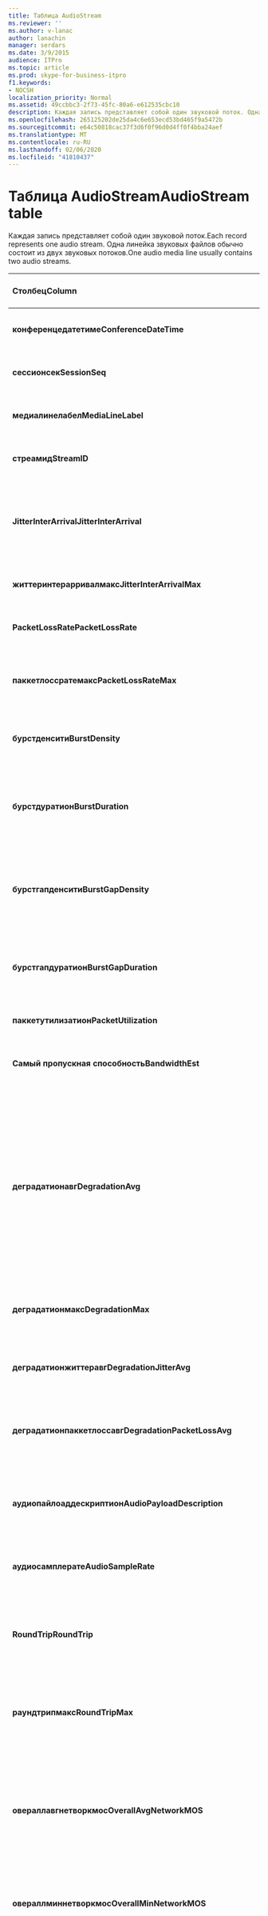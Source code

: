 ```yaml
---
title: Таблица AudioStream
ms.reviewer: ''
ms.author: v-lanac
author: lanachin
manager: serdars
ms.date: 3/9/2015
audience: ITPro
ms.topic: article
ms.prod: skype-for-business-itpro
f1.keywords:
- NOCSH
localization_priority: Normal
ms.assetid: 49ccbbc3-2f73-45fc-80a6-e612535cbc10
description: Каждая запись представляет собой один звуковой поток. Одна линейка звуковых файлов обычно состоит из двух звуковых потоков.
ms.openlocfilehash: 265125202de25da4c6e653ecd53bd465f9a5472b
ms.sourcegitcommit: e64c50818cac37f3d6f0f96d0d4ff0f4bba24aef
ms.translationtype: MT
ms.contentlocale: ru-RU
ms.lasthandoff: 02/06/2020
ms.locfileid: "41810437"
---
```

# <a name="audiostream-table"></a><span data-ttu-id="126a6-104">Таблица AudioStream</span><span class="sxs-lookup"><span data-stu-id="126a6-104">AudioStream table</span></span>
 
<span data-ttu-id="126a6-105">Каждая запись представляет собой один звуковой поток.</span><span class="sxs-lookup"><span data-stu-id="126a6-105">Each record represents one audio stream.</span></span> <span data-ttu-id="126a6-106">Одна линейка звуковых файлов обычно состоит из двух звуковых потоков.</span><span class="sxs-lookup"><span data-stu-id="126a6-106">One audio media line usually contains two audio streams.</span></span>
  
|<span data-ttu-id="126a6-107">Столбец</span><span class="sxs-lookup"><span data-stu-id="126a6-107">Column</span></span>|<span data-ttu-id="126a6-108">Тип данных</span><span class="sxs-lookup"><span data-stu-id="126a6-108">Data Type</span></span>|<span data-ttu-id="126a6-109">Ключ/индекс</span><span class="sxs-lookup"><span data-stu-id="126a6-109">Key/Index</span></span>|<span data-ttu-id="126a6-110">Сведения</span><span class="sxs-lookup"><span data-stu-id="126a6-110">Details</span></span>|
|:-----|:-----|:-----|:-----|
|<span data-ttu-id="126a6-111">**конференцедатетиме**</span><span class="sxs-lookup"><span data-stu-id="126a6-111">**ConferenceDateTime**</span></span> <br/> |<span data-ttu-id="126a6-112">datetime</span><span class="sxs-lookup"><span data-stu-id="126a6-112">datetime</span></span>  <br/> |<span data-ttu-id="126a6-113">Primary</span><span class="sxs-lookup"><span data-stu-id="126a6-113">Primary</span></span>  <br/> |<span data-ttu-id="126a6-114">На которую ссылается [Таблица медиалине](medialine-0.md).</span><span class="sxs-lookup"><span data-stu-id="126a6-114">Referenced from the [MediaLine table](medialine-0.md).</span></span>  <br/> |
|<span data-ttu-id="126a6-115">**сессионсек**</span><span class="sxs-lookup"><span data-stu-id="126a6-115">**SessionSeq**</span></span> <br/> |<span data-ttu-id="126a6-116">целое</span><span class="sxs-lookup"><span data-stu-id="126a6-116">int</span></span>  <br/> |<span data-ttu-id="126a6-117">Primary</span><span class="sxs-lookup"><span data-stu-id="126a6-117">Primary</span></span>  <br/> |<span data-ttu-id="126a6-118">На которую ссылается [Таблица медиалине](medialine-0.md).</span><span class="sxs-lookup"><span data-stu-id="126a6-118">Referenced from the [MediaLine table](medialine-0.md).</span></span>  <br/> |
|<span data-ttu-id="126a6-119">**медиалинелабел**</span><span class="sxs-lookup"><span data-stu-id="126a6-119">**MediaLineLabel**</span></span> <br/> |<span data-ttu-id="126a6-120">tinyint</span><span class="sxs-lookup"><span data-stu-id="126a6-120">tinyint</span></span>  <br/> |<span data-ttu-id="126a6-121">Primary</span><span class="sxs-lookup"><span data-stu-id="126a6-121">Primary</span></span>  <br/> |<span data-ttu-id="126a6-122">На которую ссылается [Таблица медиалине](medialine-0.md).</span><span class="sxs-lookup"><span data-stu-id="126a6-122">Referenced from the [MediaLine table](medialine-0.md).</span></span>  <br/> |
|<span data-ttu-id="126a6-123">**стреамид**</span><span class="sxs-lookup"><span data-stu-id="126a6-123">**StreamID**</span></span> <br/> |<span data-ttu-id="126a6-124">целое</span><span class="sxs-lookup"><span data-stu-id="126a6-124">int</span></span>  <br/> |<span data-ttu-id="126a6-125">Primary</span><span class="sxs-lookup"><span data-stu-id="126a6-125">Primary</span></span>  <br/> |<span data-ttu-id="126a6-126">Уникальный идентификатор в строке мультимедиа.</span><span class="sxs-lookup"><span data-stu-id="126a6-126">Unique ID within a media line.</span></span>  <br/> |
|<span data-ttu-id="126a6-127">**JitterInterArrival**</span><span class="sxs-lookup"><span data-stu-id="126a6-127">**JitterInterArrival**</span></span> <br/> |<span data-ttu-id="126a6-128">целое</span><span class="sxs-lookup"><span data-stu-id="126a6-128">int</span></span>  <br/> | <br/> |<span data-ttu-id="126a6-129">Средняя колебание сети из статистики протокола управления временем в реальном времени (РТКП).</span><span class="sxs-lookup"><span data-stu-id="126a6-129">Average network jitter from Real Time Control Protocol (RTCP) statistics.</span></span>  <br/> |
|<span data-ttu-id="126a6-130">**життеринтерарривалмакс**</span><span class="sxs-lookup"><span data-stu-id="126a6-130">**JitterInterArrivalMax**</span></span> <br/> |<span data-ttu-id="126a6-131">целое</span><span class="sxs-lookup"><span data-stu-id="126a6-131">int</span></span>  <br/> | <br/> |<span data-ttu-id="126a6-132">Максимальная колебание сети во время звонка.</span><span class="sxs-lookup"><span data-stu-id="126a6-132">Maximum network jitter during the call.</span></span>  <br/> |
|<span data-ttu-id="126a6-133">**PacketLossRate**</span><span class="sxs-lookup"><span data-stu-id="126a6-133">**PacketLossRate**</span></span> <br/> |<span data-ttu-id="126a6-134">десятичное число (5; 4)</span><span class="sxs-lookup"><span data-stu-id="126a6-134">decimal(5,4)</span></span>  <br/> | <br/> |<span data-ttu-id="126a6-135">Средняя скорость потерь пакетов во время звонка.</span><span class="sxs-lookup"><span data-stu-id="126a6-135">Average packet loss rate during the call.</span></span>  <br/> |
|<span data-ttu-id="126a6-136">**паккетлоссратемакс**</span><span class="sxs-lookup"><span data-stu-id="126a6-136">**PacketLossRateMax**</span></span> <br/> |<span data-ttu-id="126a6-137">десятичное число (5; 4)</span><span class="sxs-lookup"><span data-stu-id="126a6-137">decimal(5,4)</span></span>  <br/> | <br/> |<span data-ttu-id="126a6-138">Максимальное количество потерь пакетов, замеченное во время звонка.</span><span class="sxs-lookup"><span data-stu-id="126a6-138">Maximum packet loss observed during the call.</span></span>  <br/> |
|<span data-ttu-id="126a6-139">**бурстденсити**</span><span class="sxs-lookup"><span data-stu-id="126a6-139">**BurstDensity**</span></span> <br/> |<span data-ttu-id="126a6-140">десятичное число (9; 4)</span><span class="sxs-lookup"><span data-stu-id="126a6-140">decimal(9,4)</span></span>  <br/> | <br/> |<span data-ttu-id="126a6-141">Средняя плотность потери пакетов во время звонка.</span><span class="sxs-lookup"><span data-stu-id="126a6-141">Average density of packet Loss during bursts of losses during the call.</span></span>  <br/> |
|<span data-ttu-id="126a6-142">**бурстдуратион**</span><span class="sxs-lookup"><span data-stu-id="126a6-142">**BurstDuration**</span></span> <br/> |<span data-ttu-id="126a6-143">целое</span><span class="sxs-lookup"><span data-stu-id="126a6-143">int</span></span>  <br/> | <br/> |<span data-ttu-id="126a6-144">Средняя продолжительность потери пакетов в течение заданных потерь во время звонка.</span><span class="sxs-lookup"><span data-stu-id="126a6-144">Average duration of packet loss during bursts of losses during the call.</span></span>  <br/> |
|<span data-ttu-id="126a6-145">**бурстгапденсити**</span><span class="sxs-lookup"><span data-stu-id="126a6-145">**BurstGapDensity**</span></span> <br/> |<span data-ttu-id="126a6-146">десятичное число (9; 4)</span><span class="sxs-lookup"><span data-stu-id="126a6-146">decimal(9,4)</span></span>  <br/> | <br/> |<span data-ttu-id="126a6-147">Средняя плотность потери пакетов при пропуске между пакетами потери данных.</span><span class="sxs-lookup"><span data-stu-id="126a6-147">Average density of packet loss during gaps between bursts of packet loss.</span></span>  <br/> |
|<span data-ttu-id="126a6-148">**бурстгапдуратион**</span><span class="sxs-lookup"><span data-stu-id="126a6-148">**BurstGapDuration**</span></span> <br/> |<span data-ttu-id="126a6-149">целое</span><span class="sxs-lookup"><span data-stu-id="126a6-149">int</span></span>  <br/> | <br/> |<span data-ttu-id="126a6-150">Средняя продолжительность промежутков между пакетами потери данных.</span><span class="sxs-lookup"><span data-stu-id="126a6-150">Average duration of gaps between bursts of packet loss.</span></span>  <br/> |
|<span data-ttu-id="126a6-151">**паккетутилизатион**</span><span class="sxs-lookup"><span data-stu-id="126a6-151">**PacketUtilization**</span></span> <br/> |<span data-ttu-id="126a6-152">Типом</span><span class="sxs-lookup"><span data-stu-id="126a6-152">Int</span></span>  <br/> | <br/> |<span data-ttu-id="126a6-153">Число пакетов для аудиопотока.</span><span class="sxs-lookup"><span data-stu-id="126a6-153">Packet count for the audio stream.</span></span>  <br/> |
|<span data-ttu-id="126a6-154">**Самый пропускная способность**</span><span class="sxs-lookup"><span data-stu-id="126a6-154">**BandwidthEst**</span></span> <br/> |<span data-ttu-id="126a6-155">Типом</span><span class="sxs-lookup"><span data-stu-id="126a6-155">Int</span></span>  <br/> | <br/> |<span data-ttu-id="126a6-156">Оценка пропускной способности для аудиопотока.</span><span class="sxs-lookup"><span data-stu-id="126a6-156">Bandwidth estimates for the audio stream.</span></span>  <br/> |
|<span data-ttu-id="126a6-157">**деградатионавг**</span><span class="sxs-lookup"><span data-stu-id="126a6-157">**DegradationAvg**</span></span> <br/> |<span data-ttu-id="126a6-158">десятичное число (3, 2)</span><span class="sxs-lookup"><span data-stu-id="126a6-158">decimal(3,2)</span></span>  <br/> | <br/> |<span data-ttu-id="126a6-159">Сетевое MOS падение на весь звонок.</span><span class="sxs-lookup"><span data-stu-id="126a6-159">Network MOS Degradation for the whole call.</span></span> <span data-ttu-id="126a6-160">Диапазон от 0,0 до 5,0.</span><span class="sxs-lookup"><span data-stu-id="126a6-160">Range is 0.0 to 5.0.</span></span> <span data-ttu-id="126a6-161">Этот показатель показывает объем сетевого MOS уменьшился из-за колебаний и потери пакетов.</span><span class="sxs-lookup"><span data-stu-id="126a6-161">This metric shows the amount the Network MOS was reduced because of jitter and packet loss.</span></span> <span data-ttu-id="126a6-162">Для приемлемого качества оно должно быть менее 0,5.</span><span class="sxs-lookup"><span data-stu-id="126a6-162">For acceptable quality it should less than 0.5.</span></span>  <br/> |
|<span data-ttu-id="126a6-163">**деградатионмакс**</span><span class="sxs-lookup"><span data-stu-id="126a6-163">**DegradationMax**</span></span> <br/> |<span data-ttu-id="126a6-164">десятичное число (3, 2)</span><span class="sxs-lookup"><span data-stu-id="126a6-164">decimal(3,2)</span></span>  <br/> | <br/> |<span data-ttu-id="126a6-165">Максимальная длина сетевого MOS во время звонка.</span><span class="sxs-lookup"><span data-stu-id="126a6-165">Maximum Network MOS degradation during the call.</span></span>  <br/> |
|<span data-ttu-id="126a6-166">**деградатионжиттеравг**</span><span class="sxs-lookup"><span data-stu-id="126a6-166">**DegradationJitterAvg**</span></span> <br/> |<span data-ttu-id="126a6-167">десятичное число (3, 2)</span><span class="sxs-lookup"><span data-stu-id="126a6-167">decimal(3,2)</span></span>  <br/> | <br/> |<span data-ttu-id="126a6-168">Снижение производительности сети MOS из – за колебаний.</span><span class="sxs-lookup"><span data-stu-id="126a6-168">Network MOS degradation caused by jitter.</span></span>  <br/> |
|<span data-ttu-id="126a6-169">**деградатионпаккетлоссавг**</span><span class="sxs-lookup"><span data-stu-id="126a6-169">**DegradationPacketLossAvg**</span></span> <br/> |<span data-ttu-id="126a6-170">десятичное число (3, 2)</span><span class="sxs-lookup"><span data-stu-id="126a6-170">decimal(3,2)</span></span>  <br/> | <br/> |<span data-ttu-id="126a6-171">Снижение производительности сети MOS из – за потери пакетов.</span><span class="sxs-lookup"><span data-stu-id="126a6-171">Network MOS degradation caused by packet loss.</span></span>  <br/> |
|<span data-ttu-id="126a6-172">**аудиопайлоаддескриптион**</span><span class="sxs-lookup"><span data-stu-id="126a6-172">**AudioPayloadDescription**</span></span> <br/> |<span data-ttu-id="126a6-173">целое</span><span class="sxs-lookup"><span data-stu-id="126a6-173">int</span></span>  <br/> |<span data-ttu-id="126a6-174">Другом</span><span class="sxs-lookup"><span data-stu-id="126a6-174">Foreign</span></span>  <br/> |<span data-ttu-id="126a6-175">Аудиокодек, использованный для вызова, на который ссылается таблица Пайлоаддескриптион.</span><span class="sxs-lookup"><span data-stu-id="126a6-175">The audio Codec used for the call, referenced from PayloadDescription Table.</span></span>  <br/> |
|<span data-ttu-id="126a6-176">**аудиосамплерате**</span><span class="sxs-lookup"><span data-stu-id="126a6-176">**AudioSampleRate**</span></span> <br/> |<span data-ttu-id="126a6-177">целое</span><span class="sxs-lookup"><span data-stu-id="126a6-177">int</span></span>  <br/> | <br/> |<span data-ttu-id="126a6-178">Частота дискретизации для аудиопотока.</span><span class="sxs-lookup"><span data-stu-id="126a6-178">Sampling rate for the audio stream.</span></span>  <br/> |
|<span data-ttu-id="126a6-179">**RoundTrip**</span><span class="sxs-lookup"><span data-stu-id="126a6-179">**RoundTrip**</span></span> <br/> |<span data-ttu-id="126a6-180">целое</span><span class="sxs-lookup"><span data-stu-id="126a6-180">int</span></span>  <br/> | <br/> |<span data-ttu-id="126a6-181">Время кругового приема из статистики РТКП.</span><span class="sxs-lookup"><span data-stu-id="126a6-181">Round trip time from RTCP statistics.</span></span> <span data-ttu-id="126a6-182">Для приемлемого качества оно должно быть меньше 100ms.</span><span class="sxs-lookup"><span data-stu-id="126a6-182">For acceptable quality this should be less than 100ms.</span></span>  <br/> |
|<span data-ttu-id="126a6-183">**раундтрипмакс**</span><span class="sxs-lookup"><span data-stu-id="126a6-183">**RoundTripMax**</span></span> <br/> |<span data-ttu-id="126a6-184">целое</span><span class="sxs-lookup"><span data-stu-id="126a6-184">int</span></span>  <br/> | <br/> |<span data-ttu-id="126a6-185">Максимальное время кругового приема для звукового потока.</span><span class="sxs-lookup"><span data-stu-id="126a6-185">Maximum round trip time for the audio stream.</span></span>  <br/> |
|<span data-ttu-id="126a6-186">**овераллавгнетворкмос**</span><span class="sxs-lookup"><span data-stu-id="126a6-186">**OverallAvgNetworkMOS**</span></span> <br/> |<span data-ttu-id="126a6-187">десятичное число (3, 2)</span><span class="sxs-lookup"><span data-stu-id="126a6-187">decimal(3,2)</span></span>  <br/> | <br/> |<span data-ttu-id="126a6-188">Средняя сетевая MOS широкополосному для звонка.</span><span class="sxs-lookup"><span data-stu-id="126a6-188">Average wideband Network MOS for the call.</span></span> <span data-ttu-id="126a6-189">Эта метрика зависит от потерь пакетов, колебаний и используемого кодека.</span><span class="sxs-lookup"><span data-stu-id="126a6-189">This metric depends on the packet loss, jitter, and codec used.</span></span> <span data-ttu-id="126a6-190">Диапазон: [1,0 – 5,0].</span><span class="sxs-lookup"><span data-stu-id="126a6-190">Range is [1.0 to 5.0].</span></span>  <br/> |
|<span data-ttu-id="126a6-191">**овераллминнетворкмос**</span><span class="sxs-lookup"><span data-stu-id="126a6-191">**OverallMinNetworkMOS**</span></span> <br/> |<span data-ttu-id="126a6-192">десятичное число (3, 2)</span><span class="sxs-lookup"><span data-stu-id="126a6-192">decimal(3,2)</span></span>  <br/> | <br/> |<span data-ttu-id="126a6-193">Минимальная широкополосному сеть MOS для звонка.</span><span class="sxs-lookup"><span data-stu-id="126a6-193">The minimum wideband Network MOS for the call.</span></span>  <br/> |
|<span data-ttu-id="126a6-194">**сендлистенмос**</span><span class="sxs-lookup"><span data-stu-id="126a6-194">**SendListenMOS**</span></span> <br/> |<span data-ttu-id="126a6-195">десятичное число (3, 2)</span><span class="sxs-lookup"><span data-stu-id="126a6-195">decimal(3,2)</span></span>  <br/> | <br/> |<span data-ttu-id="126a6-196">Средний прогнозируемый широкополосному прослушивания MOS для звукового сигнала, в том числе уровней речи, уровней шума и характеристик устройства захвата.</span><span class="sxs-lookup"><span data-stu-id="126a6-196">The average predicted wideband Listening MOS score for audio sent, including speech level, noise level and capture device characteristics.</span></span>  <br/> |
|<span data-ttu-id="126a6-197">**сендлистенмосмин**</span><span class="sxs-lookup"><span data-stu-id="126a6-197">**SendListenMOSMin**</span></span> <br/> |<span data-ttu-id="126a6-198">десятичное число (3, 2)</span><span class="sxs-lookup"><span data-stu-id="126a6-198">decimal(3,2)</span></span>  <br/> | <br/> |<span data-ttu-id="126a6-199">Минимальная Сендлистенмос для звонка.</span><span class="sxs-lookup"><span data-stu-id="126a6-199">The minimum SendListenMOS for the call.</span></span>  <br/> |
|<span data-ttu-id="126a6-200">**реквлистенмос**</span><span class="sxs-lookup"><span data-stu-id="126a6-200">**RecvListenMOS**</span></span> <br/> |<span data-ttu-id="126a6-201">десятичное число (3, 2)</span><span class="sxs-lookup"><span data-stu-id="126a6-201">decimal(3,2)</span></span>  <br/> | <br/> |<span data-ttu-id="126a6-202">Средний прогнозируемый широкополосному прослушивания MOS для звукового сигнала, получаемого из сети, включая уровень речи, уровень шума, кодек, условия сети и характеристики устройства захвата.</span><span class="sxs-lookup"><span data-stu-id="126a6-202">The average predicted wideband Listening MOS score for audio received from the network including speech level, noise level, codec, network conditions and capture device characteristics.</span></span>  <br/> |
|<span data-ttu-id="126a6-203">**реквлистенмосмин**</span><span class="sxs-lookup"><span data-stu-id="126a6-203">**RecvListenMOSMin**</span></span> <br/> |<span data-ttu-id="126a6-204">десятичное число (3, 2)</span><span class="sxs-lookup"><span data-stu-id="126a6-204">decimal(3,2)</span></span>  <br/> | <br/> |<span data-ttu-id="126a6-205">Минимальная Реквлистенмос для звонка.</span><span class="sxs-lookup"><span data-stu-id="126a6-205">The minimum RecvListenMOS for the call.</span></span>  <br/> |
|<span data-ttu-id="126a6-206">**аудиофекусед**</span><span class="sxs-lookup"><span data-stu-id="126a6-206">**AudioFECUsed**</span></span> <br/> |<span data-ttu-id="126a6-207">бит</span><span class="sxs-lookup"><span data-stu-id="126a6-207">bit</span></span>  <br/> ||<span data-ttu-id="126a6-208">Флаг, указывающий, использовался ли для звонка звуковой FEC.</span><span class="sxs-lookup"><span data-stu-id="126a6-208">Flag indicating if audio FEC was used for the call.</span></span>  <br/> |
|<span data-ttu-id="126a6-209">**ратиоконцеаледсамплесавг**</span><span class="sxs-lookup"><span data-stu-id="126a6-209">**RatioConcealedSamplesAvg**</span></span> <br/> |<span data-ttu-id="126a6-210">десятичное число (5; 2)</span><span class="sxs-lookup"><span data-stu-id="126a6-210">decimal(5,2)</span></span>  <br/> ||<span data-ttu-id="126a6-211">Среднее отношение количества преобразованных образцов, созданных при воспроизведении звука, на обычные выборки.</span><span class="sxs-lookup"><span data-stu-id="126a6-211">Average ratio of concealed samples generated by audio healing to typical samples.</span></span>  <br/> |
|<span data-ttu-id="126a6-212">**ратиостретчедсамплесавг**</span><span class="sxs-lookup"><span data-stu-id="126a6-212">**RatioStretchedSamplesAvg**</span></span> <br/> |<span data-ttu-id="126a6-213">десятичное число (5; 2)</span><span class="sxs-lookup"><span data-stu-id="126a6-213">decimal(5,2)</span></span>  <br/> ||<span data-ttu-id="126a6-214">Среднее отношение растянутых образцов, созданных при воспроизведении звука, на обычные выборки.</span><span class="sxs-lookup"><span data-stu-id="126a6-214">Average ratio of stretched samples generated by audio healing to typical samples.</span></span>  <br/> |
|<span data-ttu-id="126a6-215">**ратиокомпресседсамплесавг**</span><span class="sxs-lookup"><span data-stu-id="126a6-215">**RatioCompressedSamplesAvg**</span></span> <br/> |<span data-ttu-id="126a6-216">десятичное число (5; 2)</span><span class="sxs-lookup"><span data-stu-id="126a6-216">decimal(5,2)</span></span>  <br/> ||<span data-ttu-id="126a6-217">Среднее отношение количества сжатых образцов, созданных при восстановлении звука, на обычные образцы.</span><span class="sxs-lookup"><span data-stu-id="126a6-217">Average ratio of compressed samples generated by audio healing to typical samples.</span></span>  <br/> |
|<span data-ttu-id="126a6-218">**443**</span><span class="sxs-lookup"><span data-stu-id="126a6-218">**Inbound**</span></span> <br/> |<span data-ttu-id="126a6-219">бит</span><span class="sxs-lookup"><span data-stu-id="126a6-219">bit</span></span>  <br/> | <br/> |<span data-ttu-id="126a6-220">Получение потоковых данных на стороне получателя.</span><span class="sxs-lookup"><span data-stu-id="126a6-220">Stream data on receiver side is received.</span></span>  <br/> |
|<span data-ttu-id="126a6-221">**Исходящее**</span><span class="sxs-lookup"><span data-stu-id="126a6-221">**Outbound**</span></span> <br/> |<span data-ttu-id="126a6-222">бит</span><span class="sxs-lookup"><span data-stu-id="126a6-222">bit</span></span>  <br/> | <br/> |<span data-ttu-id="126a6-223">Получение данных потока на стороне отправителя.</span><span class="sxs-lookup"><span data-stu-id="126a6-223">Stream data on sender side is received.</span></span>  <br/> |
|<span data-ttu-id="126a6-224">**сендерискаллерпаи**</span><span class="sxs-lookup"><span data-stu-id="126a6-224">**SenderIsCallerPAI**</span></span> <br/> |<span data-ttu-id="126a6-225">бит</span><span class="sxs-lookup"><span data-stu-id="126a6-225">bit</span></span>  <br/> | <br/> |<span data-ttu-id="126a6-226">1 — направление потока на вызываемый абонентом.</span><span class="sxs-lookup"><span data-stu-id="126a6-226">1 means the stream direction is from the caller to the callee.</span></span>  <br/> <span data-ttu-id="126a6-227">0 — направление потока из вызываемого объекта вызывающему абоненту.</span><span class="sxs-lookup"><span data-stu-id="126a6-227">0 means the stream direction is from the callee to the caller.</span></span>  <br/> |
|<span data-ttu-id="126a6-228">**життеринтерарривалсд**</span><span class="sxs-lookup"><span data-stu-id="126a6-228">**JitterInterArrivalSD**</span></span> <br/> |<span data-ttu-id="126a6-229">число с плавающей точкой</span><span class="sxs-lookup"><span data-stu-id="126a6-229">float</span></span>  <br/> ||<span data-ttu-id="126a6-230">Стандартное отклонение для наступления интервала ожидания.</span><span class="sxs-lookup"><span data-stu-id="126a6-230">Standard deviation for jitter arrival times.</span></span>  <br/> <span data-ttu-id="126a6-231">Этот столбец появился в Microsoft Lync Server 2013.</span><span class="sxs-lookup"><span data-stu-id="126a6-231">This column was introduced in Microsoft Lync Server 2013.</span></span>  <br/> |
|<span data-ttu-id="126a6-232">**концеалратиомакс**</span><span class="sxs-lookup"><span data-stu-id="126a6-232">**ConcealRatioMax**</span></span> <br/> |<span data-ttu-id="126a6-233">число с плавающей точкой</span><span class="sxs-lookup"><span data-stu-id="126a6-233">float</span></span>  <br/> ||<span data-ttu-id="126a6-234">Максимальное соотношение пакетов, которые скрываются с помощью восстанавливаемого экземпляра.</span><span class="sxs-lookup"><span data-stu-id="126a6-234">Maximum ratio of packets concealed by the healer.</span></span>  <br/> <span data-ttu-id="126a6-235">Этот столбец появился в Microsoft Lync Server 2013.</span><span class="sxs-lookup"><span data-stu-id="126a6-235">This column was introduced in Microsoft Lync Server 2013.</span></span>  <br/> |
|<span data-ttu-id="126a6-236">**концеалратиосд**</span><span class="sxs-lookup"><span data-stu-id="126a6-236">**ConcealRatioSD**</span></span> <br/> |<span data-ttu-id="126a6-237">число с плавающей точкой</span><span class="sxs-lookup"><span data-stu-id="126a6-237">float</span></span>  <br/> ||<span data-ttu-id="126a6-238">Стандартное отклонение для соотношения пакетов, которые скрываются с помощью восстанавливаемого экземпляра.</span><span class="sxs-lookup"><span data-stu-id="126a6-238">Standard deviation for the ratio of packets concealed by the healer.</span></span>  <br/> <span data-ttu-id="126a6-239">Этот столбец появился в Microsoft Lync Server 2013.</span><span class="sxs-lookup"><span data-stu-id="126a6-239">This column was introduced in Microsoft Lync Server 2013.</span></span>  <br/> |
|<span data-ttu-id="126a6-240">**хеалерпаккетдропратио**</span><span class="sxs-lookup"><span data-stu-id="126a6-240">**HealerPacketDropRatio**</span></span> <br/> |<span data-ttu-id="126a6-241">число с плавающей точкой</span><span class="sxs-lookup"><span data-stu-id="126a6-241">float</span></span>  <br/> ||<span data-ttu-id="126a6-242">Доля пакетов, отброшенных с помощью восстанавливаемого экземпляра по сравнению с общим количеством полученных пакетов.</span><span class="sxs-lookup"><span data-stu-id="126a6-242">Ratio of packets dropped by the healer compared to the total number of packets received.</span></span>  <br/> <span data-ttu-id="126a6-243">Этот столбец появился в Microsoft Lync Server 2013.</span><span class="sxs-lookup"><span data-stu-id="126a6-243">This column was introduced in Microsoft Lync Server 2013.</span></span>  <br/> |
|<span data-ttu-id="126a6-244">**хеалерфекпаккетуседратио**</span><span class="sxs-lookup"><span data-stu-id="126a6-244">**HealerFECPacketUsedRatio**</span></span> <br/> |<span data-ttu-id="126a6-245">число с плавающей точкой</span><span class="sxs-lookup"><span data-stu-id="126a6-245">float</span></span>  <br/> ||<span data-ttu-id="126a6-246">Отношение использованных пакетов исправлений ошибок переадресации к общему количеству полученных пакетов.</span><span class="sxs-lookup"><span data-stu-id="126a6-246">Ratio of used forward error correction packets compared to the total number of packets received.</span></span>  <br/> <span data-ttu-id="126a6-247">Этот столбец появился в Microsoft Lync Server 2013.</span><span class="sxs-lookup"><span data-stu-id="126a6-247">This column was introduced in Microsoft Lync Server 2013.</span></span>  <br/> |
|<span data-ttu-id="126a6-248">**макскомпресседсамплес**</span><span class="sxs-lookup"><span data-stu-id="126a6-248">**MaxCompressedSamples**</span></span> <br/> |<span data-ttu-id="126a6-249">число с плавающей точкой</span><span class="sxs-lookup"><span data-stu-id="126a6-249">float</span></span>  <br/> ||<span data-ttu-id="126a6-250">Максимальное количество звуковых пакетов, сжатых с помощью восстанавливаемого архива.</span><span class="sxs-lookup"><span data-stu-id="126a6-250">Maximum number of audio packets that were compressed by the healer.</span></span>  <br/> <span data-ttu-id="126a6-251">Этот столбец появился в Microsoft Lync Server 2013.</span><span class="sxs-lookup"><span data-stu-id="126a6-251">This column was introduced in Microsoft Lync Server 2013.</span></span>  <br/> |
|<span data-ttu-id="126a6-252">**лоссконжестионперцент**</span><span class="sxs-lookup"><span data-stu-id="126a6-252">**LossCongestionPercent**</span></span> <br/> |<span data-ttu-id="126a6-253">число с плавающей точкой</span><span class="sxs-lookup"><span data-stu-id="126a6-253">float</span></span>  <br/> ||<span data-ttu-id="126a6-254">Указывает процент времени, в течение которого Звонок находился в состоянии перегрузки с потерей.</span><span class="sxs-lookup"><span data-stu-id="126a6-254">Indicates the percentage of the time when the call was in a loss congestion state.</span></span>  <br/> <span data-ttu-id="126a6-255">Этот столбец появился в Microsoft Lync Server 2013.</span><span class="sxs-lookup"><span data-stu-id="126a6-255">This column was introduced in Microsoft Lync Server 2013.</span></span>  <br/> |
|<span data-ttu-id="126a6-256">**делайконжестионперцент**</span><span class="sxs-lookup"><span data-stu-id="126a6-256">**DelayCongestionPercent**</span></span> <br/> |<span data-ttu-id="126a6-257">число с плавающей точкой</span><span class="sxs-lookup"><span data-stu-id="126a6-257">float</span></span>  <br/> ||<span data-ttu-id="126a6-258">Указывает процент вызова, в течение которого перегрузка была вызвана отложенным поступлением сетевых пакетов.</span><span class="sxs-lookup"><span data-stu-id="126a6-258">Indicates the percentage of the call during which congestion was caused by the delayed arrival of network packets.</span></span>  <br/> <span data-ttu-id="126a6-259">Этот столбец появился в Microsoft Lync Server 2013.</span><span class="sxs-lookup"><span data-stu-id="126a6-259">This column was introduced in Microsoft Lync Server 2013.</span></span>  <br/> |
|<span data-ttu-id="126a6-260">**контентиондетектедперцент**</span><span class="sxs-lookup"><span data-stu-id="126a6-260">**ContentionDetectedPercent**</span></span> <br/> |<span data-ttu-id="126a6-261">число с плавающей точкой</span><span class="sxs-lookup"><span data-stu-id="126a6-261">float</span></span>  <br/> ||<span data-ttu-id="126a6-262">Указывает процент времени, в течение которого Звонок конкурирует за ресурсы сети.</span><span class="sxs-lookup"><span data-stu-id="126a6-262">Indicates the percentage of the time when the call was competing for network resources.</span></span>  <br/> <span data-ttu-id="126a6-263">Этот столбец появился в Microsoft Lync Server 2013.</span><span class="sxs-lookup"><span data-stu-id="126a6-263">This column was introduced in Microsoft Lync Server 2013.</span></span>  <br/> |
|<span data-ttu-id="126a6-264">**бандвидсестмин**</span><span class="sxs-lookup"><span data-stu-id="126a6-264">**BandwidthEstMin**</span></span> <br/> |<span data-ttu-id="126a6-265">целое</span><span class="sxs-lookup"><span data-stu-id="126a6-265">int</span></span>  <br/> ||<span data-ttu-id="126a6-266">Минимальная сумма оценки пропускной способности, измеряемая во время звонка.</span><span class="sxs-lookup"><span data-stu-id="126a6-266">Minimum amount of bandwidth estimation measured during the call.</span></span>  <br/> <span data-ttu-id="126a6-267">Этот столбец появился в Microsoft Lync Server 2013.</span><span class="sxs-lookup"><span data-stu-id="126a6-267">This column was introduced in Microsoft Lync Server 2013.</span></span>  <br/> |
|<span data-ttu-id="126a6-268">**бандвидсестмакс**</span><span class="sxs-lookup"><span data-stu-id="126a6-268">**BandwidthEstMax**</span></span> <br/> |<span data-ttu-id="126a6-269">целое</span><span class="sxs-lookup"><span data-stu-id="126a6-269">int</span></span>  <br/> ||<span data-ttu-id="126a6-270">Максимальная степень оценки пропускной способности, измеряемая во время звонка.</span><span class="sxs-lookup"><span data-stu-id="126a6-270">Maximum amount of bandwidth estimation measured during the call.</span></span>  <br/> <span data-ttu-id="126a6-271">Этот столбец появился в Microsoft Lync Server 2013.</span><span class="sxs-lookup"><span data-stu-id="126a6-271">This column was introduced in Microsoft Lync Server 2013.</span></span>  <br/> |
|<span data-ttu-id="126a6-272">**бандвидсестстддев**</span><span class="sxs-lookup"><span data-stu-id="126a6-272">**BandwidthEstStdDev**</span></span> <br/> |<span data-ttu-id="126a6-273">целое</span><span class="sxs-lookup"><span data-stu-id="126a6-273">int</span></span>  <br/> ||<span data-ttu-id="126a6-274">Стандартное отклонение оценки пропускной способности, измеряемой во время звонка.</span><span class="sxs-lookup"><span data-stu-id="126a6-274">Standard deviation of the bandwidth estimation measured during the call.</span></span>  <br/> <span data-ttu-id="126a6-275">Этот столбец появился в Microsoft Lync Server 2013.</span><span class="sxs-lookup"><span data-stu-id="126a6-275">This column was introduced in Microsoft Lync Server 2013.</span></span>  <br/> |
|<span data-ttu-id="126a6-276">**бандвидсеставже**</span><span class="sxs-lookup"><span data-stu-id="126a6-276">**BandwidthEstAvge**</span></span> <br/> |<span data-ttu-id="126a6-277">целое</span><span class="sxs-lookup"><span data-stu-id="126a6-277">int</span></span>  <br/> ||<span data-ttu-id="126a6-278">Средняя сумма оценки пропускной способности, измеряемая во время звонка.</span><span class="sxs-lookup"><span data-stu-id="126a6-278">Average amount of bandwidth estimation measured during the call.</span></span>  <br/> <span data-ttu-id="126a6-279">Этот столбец появился в Microsoft Lync Server 2013.</span><span class="sxs-lookup"><span data-stu-id="126a6-279">This column was introduced in Microsoft Lync Server 2013.</span></span>  <br/> |
|<span data-ttu-id="126a6-280">**релативеоневайтотал**</span><span class="sxs-lookup"><span data-stu-id="126a6-280">**RelativeOneWayTotal**</span></span> <br/> |<span data-ttu-id="126a6-281">число с плавающей точкой</span><span class="sxs-lookup"><span data-stu-id="126a6-281">float</span></span>  <br/> ||<span data-ttu-id="126a6-282">Общая сумма односторонней задержки.</span><span class="sxs-lookup"><span data-stu-id="126a6-282">Total amount of one-way latency.</span></span> <span data-ttu-id="126a6-283">Относительная односторонняя задержка измеряет задержку между клиентом и сервером.</span><span class="sxs-lookup"><span data-stu-id="126a6-283">Relative one-way latency measures the delay between the client and the server.</span></span>  <br/> <span data-ttu-id="126a6-284">Этот столбец появился в Microsoft Lync Server 2013.</span><span class="sxs-lookup"><span data-stu-id="126a6-284">This column was introduced in Microsoft Lync Server 2013.</span></span>  <br/> |
|<span data-ttu-id="126a6-285">**релативеоневайавераже**</span><span class="sxs-lookup"><span data-stu-id="126a6-285">**RelativeOneWayAverage**</span></span> <br/> |<span data-ttu-id="126a6-286">число с плавающей точкой</span><span class="sxs-lookup"><span data-stu-id="126a6-286">float</span></span>  <br/> ||<span data-ttu-id="126a6-287">Средняя величина односторонней задержки.</span><span class="sxs-lookup"><span data-stu-id="126a6-287">Average amount of one-way latency.</span></span> <span data-ttu-id="126a6-288">Относительная односторонняя задержка измеряет задержку между клиентом и сервером.</span><span class="sxs-lookup"><span data-stu-id="126a6-288">Relative one-way latency measures the delay between the client and the server.</span></span>  <br/> <span data-ttu-id="126a6-289">Этот столбец появился в Microsoft Lync Server 2013.</span><span class="sxs-lookup"><span data-stu-id="126a6-289">This column was introduced in Microsoft Lync Server 2013.</span></span>  <br/> |
|<span data-ttu-id="126a6-290">**релативеоневаймакс**</span><span class="sxs-lookup"><span data-stu-id="126a6-290">**RelativeOneWayMax**</span></span> <br/> |<span data-ttu-id="126a6-291">число с плавающей точкой</span><span class="sxs-lookup"><span data-stu-id="126a6-291">float</span></span>  <br/> ||<span data-ttu-id="126a6-292">Максимальная сумма односторонняя задержка.</span><span class="sxs-lookup"><span data-stu-id="126a6-292">Maximum amount of one-way latency.</span></span> <span data-ttu-id="126a6-293">Относительная односторонняя задержка измеряет задержку между клиентом и сервером.</span><span class="sxs-lookup"><span data-stu-id="126a6-293">Relative one-way latency measures the delay between the client and the server.</span></span>  <br/> <span data-ttu-id="126a6-294">Этот столбец появился в Microsoft Lync Server 2013.</span><span class="sxs-lookup"><span data-stu-id="126a6-294">This column was introduced in Microsoft Lync Server 2013.</span></span>  <br/> |
|<span data-ttu-id="126a6-295">**релативеоневайбурстоккурренцес**</span><span class="sxs-lookup"><span data-stu-id="126a6-295">**RelativeOneWayBurstOccurrences**</span></span> <br/> |<span data-ttu-id="126a6-296">целое</span><span class="sxs-lookup"><span data-stu-id="126a6-296">int</span></span>  <br/> ||<span data-ttu-id="126a6-297">Общее количество односторонних вхождений.</span><span class="sxs-lookup"><span data-stu-id="126a6-297">Total one-way burst occurrences.</span></span> <span data-ttu-id="126a6-298">Одновременная передача данных — это передача, при которой данные передаются в непредсказуемые пакеты, а не в устойчивый поток.</span><span class="sxs-lookup"><span data-stu-id="126a6-298">A "bursty" transmission is a transmission where data flows in unpredictable bursts as opposed to a steady stream.</span></span> <span data-ttu-id="126a6-299">Этот показатель измеряет поток данных между клиентом и сервером.</span><span class="sxs-lookup"><span data-stu-id="126a6-299">This metric measures data flow between the client and the server.</span></span>  <br/> <span data-ttu-id="126a6-300">Этот столбец появился в Microsoft Lync Server 2013.</span><span class="sxs-lookup"><span data-stu-id="126a6-300">This column was introduced in Microsoft Lync Server 2013.</span></span>  <br/> |
|<span data-ttu-id="126a6-301">**релативеоневайбурстденсити**</span><span class="sxs-lookup"><span data-stu-id="126a6-301">**RelativeOneWayBurstDensity**</span></span> <br/> |<span data-ttu-id="126a6-302">число с плавающей точкой</span><span class="sxs-lookup"><span data-stu-id="126a6-302">float</span></span>  <br/> ||<span data-ttu-id="126a6-303">Общая односторонняя плотность нагрузки.</span><span class="sxs-lookup"><span data-stu-id="126a6-303">Total one-way burst density.</span></span> <span data-ttu-id="126a6-304">Одновременная передача данных — это передача, при которой данные передаются в непредсказуемые пакеты, а не в устойчивый поток.</span><span class="sxs-lookup"><span data-stu-id="126a6-304">A "bursty" transmission is a transmission where data flows in unpredictable bursts as opposed to a steady stream.</span></span> <span data-ttu-id="126a6-305">Этот показатель измеряет поток данных между клиентом и сервером.</span><span class="sxs-lookup"><span data-stu-id="126a6-305">This metric measures data flow between the client and the server.</span></span>  <br/> <span data-ttu-id="126a6-306">Этот столбец появился в Microsoft Lync Server 2013.</span><span class="sxs-lookup"><span data-stu-id="126a6-306">This column was introduced in Microsoft Lync Server 2013.</span></span>  <br/> |
|<span data-ttu-id="126a6-307">**релативеоневайбурстдуратион**</span><span class="sxs-lookup"><span data-stu-id="126a6-307">**RelativeOneWayBurstDuration**</span></span> <br/> |<span data-ttu-id="126a6-308">число с плавающей точкой</span><span class="sxs-lookup"><span data-stu-id="126a6-308">float</span></span>  <br/> ||<span data-ttu-id="126a6-309">Общая продолжительность односторонней длительности.</span><span class="sxs-lookup"><span data-stu-id="126a6-309">Total one-way burst duration.</span></span> <span data-ttu-id="126a6-310">Одновременная передача данных — это передача, при которой данные передаются в непредсказуемые пакеты, а не в устойчивый поток.</span><span class="sxs-lookup"><span data-stu-id="126a6-310">A "bursty" transmission is a transmission where data flows in unpredictable bursts as opposed to a steady stream.</span></span> <span data-ttu-id="126a6-311">Этот показатель измеряет поток данных между клиентом и сервером.</span><span class="sxs-lookup"><span data-stu-id="126a6-311">This metric measures data flow between the client and the server.</span></span>  <br/> <span data-ttu-id="126a6-312">Этот столбец появился в Microsoft Lync Server 2013.</span><span class="sxs-lookup"><span data-stu-id="126a6-312">This column was introduced in Microsoft Lync Server 2013.</span></span>  <br/> |
|<span data-ttu-id="126a6-313">**релативеоневайгапоккурренцес**</span><span class="sxs-lookup"><span data-stu-id="126a6-313">**RelativeOneWayGapOccurrences**</span></span> <br/> |<span data-ttu-id="126a6-314">целое</span><span class="sxs-lookup"><span data-stu-id="126a6-314">int</span></span>  <br/> ||<span data-ttu-id="126a6-315">Общее количество односторонних вхождений.</span><span class="sxs-lookup"><span data-stu-id="126a6-315">Total one-way gap occurrences.</span></span> <span data-ttu-id="126a6-316">Одновременная передача данных — это передача, при которой данные передаются в непредсказуемые пакеты, а не в устойчивый поток. зазоры указывают на задержку между этими пакетами.</span><span class="sxs-lookup"><span data-stu-id="126a6-316">A "bursty" transmission is a transmission where data flows in unpredictable bursts as opposed to a steady stream; gaps indicate delays between these bursts.</span></span> <span data-ttu-id="126a6-317">Этот показатель измеряет поток данных между клиентом и сервером.</span><span class="sxs-lookup"><span data-stu-id="126a6-317">This metric measures data flow between the client and the server.</span></span>  <br/> <span data-ttu-id="126a6-318">Этот столбец появился в Microsoft Lync Server 2013.</span><span class="sxs-lookup"><span data-stu-id="126a6-318">This column was introduced in Microsoft Lync Server 2013.</span></span>  <br/> |
|<span data-ttu-id="126a6-319">**релативеоневайгапденсити**</span><span class="sxs-lookup"><span data-stu-id="126a6-319">**RelativeOneWayGapDensity**</span></span> <br/> |<span data-ttu-id="126a6-320">число с плавающей точкой</span><span class="sxs-lookup"><span data-stu-id="126a6-320">float</span></span>  <br/> ||<span data-ttu-id="126a6-321">Общая плотность односторонних зазоров.</span><span class="sxs-lookup"><span data-stu-id="126a6-321">Total one-way gap density.</span></span> <span data-ttu-id="126a6-322">Одновременная передача данных — это передача, при которой данные передаются в непредсказуемые пакеты, а не в устойчивый поток. зазоры указывают на задержку между этими пакетами.</span><span class="sxs-lookup"><span data-stu-id="126a6-322">A "bursty" transmission is a transmission where data flows in unpredictable bursts as opposed to a steady stream; gaps indicate delays between these bursts.</span></span> <span data-ttu-id="126a6-323">Этот показатель измеряет поток данных между клиентом и сервером.</span><span class="sxs-lookup"><span data-stu-id="126a6-323">This metric measures data flow between the client and the server.</span></span>  <br/> <span data-ttu-id="126a6-324">Этот столбец появился в Microsoft Lync Server 2013.</span><span class="sxs-lookup"><span data-stu-id="126a6-324">This column was introduced in Microsoft Lync Server 2013.</span></span>  <br/> |
|<span data-ttu-id="126a6-325">**релативеоневайгапдуратион**</span><span class="sxs-lookup"><span data-stu-id="126a6-325">**RelativeOneWayGapDuration**</span></span> <br/> |<span data-ttu-id="126a6-326">число с плавающей точкой</span><span class="sxs-lookup"><span data-stu-id="126a6-326">float</span></span>  <br/> ||<span data-ttu-id="126a6-327">Общая продолжительность односторонних промежутков.</span><span class="sxs-lookup"><span data-stu-id="126a6-327">Total one-way gap duration.</span></span> <span data-ttu-id="126a6-328">Одновременная передача данных — это передача, при которой данные передаются в непредсказуемые пакеты, а не в устойчивый поток. зазоры указывают на задержку между этими пакетами.</span><span class="sxs-lookup"><span data-stu-id="126a6-328">A "bursty" transmission is a transmission where data flows in unpredictable bursts as opposed to a steady stream; gaps indicate delays between these bursts.</span></span> <span data-ttu-id="126a6-329">Этот показатель измеряет поток данных между клиентом и сервером.</span><span class="sxs-lookup"><span data-stu-id="126a6-329">This metric measures data flow between the client and the server.</span></span>  <br/> <span data-ttu-id="126a6-330">Этот столбец появился в Microsoft Lync Server 2013.</span><span class="sxs-lookup"><span data-stu-id="126a6-330">This column was introduced in Microsoft Lync Server 2013.</span></span>  <br/> |
|<span data-ttu-id="126a6-331">**декодестереоперцент**</span><span class="sxs-lookup"><span data-stu-id="126a6-331">**DecodeStereoPercent**</span></span> <br/> |<span data-ttu-id="126a6-332">число с плавающей точкой</span><span class="sxs-lookup"><span data-stu-id="126a6-332">float</span></span>  <br/> ||<span data-ttu-id="126a6-333">Процент звонка, декодированный как стерео.</span><span class="sxs-lookup"><span data-stu-id="126a6-333">Percentage of the call decoded as stereo.</span></span>  <br/> <span data-ttu-id="126a6-334">Этот столбец появился в Microsoft Lync Server 2013.</span><span class="sxs-lookup"><span data-stu-id="126a6-334">This column was introduced in Microsoft Lync Server 2013.</span></span>  <br/> |
|<span data-ttu-id="126a6-335">**аекрендерстереоперцент**</span><span class="sxs-lookup"><span data-stu-id="126a6-335">**AecRenderStereoPercent**</span></span> <br/> |<span data-ttu-id="126a6-336">число с плавающей точкой</span><span class="sxs-lookup"><span data-stu-id="126a6-336">float</span></span>  <br/> ||<span data-ttu-id="126a6-337">Процент звонка, выводимого в качестве стерео, с помощью отдавления акустического эха.</span><span class="sxs-lookup"><span data-stu-id="126a6-337">Percentage of the call rendered as stereo by the acoustic echo canceller.</span></span>  <br/> <span data-ttu-id="126a6-338">Этот столбец появился в Microsoft Lync Server 2013.</span><span class="sxs-lookup"><span data-stu-id="126a6-338">This column was introduced in Microsoft Lync Server 2013.</span></span>  <br/> |
|<span data-ttu-id="126a6-339">**аудиопостфекплр**</span><span class="sxs-lookup"><span data-stu-id="126a6-339">**AudioPostFECPLR**</span></span> <br/> |<span data-ttu-id="126a6-340">число с плавающей точкой</span><span class="sxs-lookup"><span data-stu-id="126a6-340">float</span></span>  <br/> ||<span data-ttu-id="126a6-341">Применена ставка потери пакетов после исправления ошибки переадресации.</span><span class="sxs-lookup"><span data-stu-id="126a6-341">Packet loss rate after forward error correction has been applied.</span></span>  <br/> <span data-ttu-id="126a6-342">Этот столбец появился в Microsoft Lync Server 2013.</span><span class="sxs-lookup"><span data-stu-id="126a6-342">This column was introduced in Microsoft Lync Server 2013.</span></span>  <br/> |
|<span data-ttu-id="126a6-343">**енкодестереоперцент**</span><span class="sxs-lookup"><span data-stu-id="126a6-343">**EncodeStereoPercent**</span></span> <br/> |<span data-ttu-id="126a6-344">число с плавающей точкой</span><span class="sxs-lookup"><span data-stu-id="126a6-344">float</span></span>  <br/> ||<span data-ttu-id="126a6-345">Процент звонка, закодированный как стерео.</span><span class="sxs-lookup"><span data-stu-id="126a6-345">Percentage of the call encoded as stereo.</span></span>  <br/> <span data-ttu-id="126a6-346">Этот столбец появился в Microsoft Lync Server 2013.</span><span class="sxs-lookup"><span data-stu-id="126a6-346">This column was introduced in Microsoft Lync Server 2013.</span></span>  <br/> |
|<span data-ttu-id="126a6-347">**аеккаптурестереоперцент**</span><span class="sxs-lookup"><span data-stu-id="126a6-347">**AecCaptureStereoPercent**</span></span> <br/> |<span data-ttu-id="126a6-348">число с плавающей точкой</span><span class="sxs-lookup"><span data-stu-id="126a6-348">float</span></span>  <br/> ||<span data-ttu-id="126a6-349">Процент звонка, захваченного как стерео, с помощью функции отмены акустического эха.</span><span class="sxs-lookup"><span data-stu-id="126a6-349">Percentage of the call captured as stereo by the acoustic echo canceller.</span></span>  <br/> <span data-ttu-id="126a6-350">Этот столбец появился в Microsoft Lync Server 2013.</span><span class="sxs-lookup"><span data-stu-id="126a6-350">This column was introduced in Microsoft Lync Server 2013.</span></span>  <br/> |
